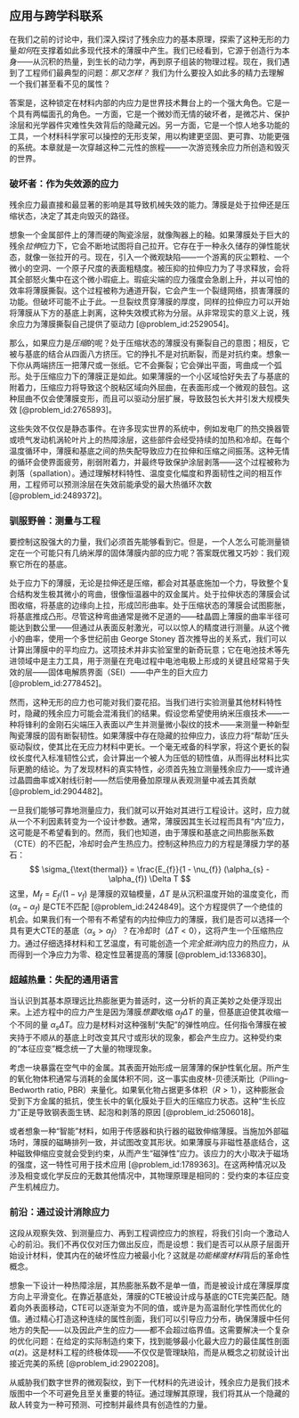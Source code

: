 ## 应用与跨学科联系

在我们之前的讨论中，我们深入探讨了残余应力的基本原理，探索了这种无形的力量*如何*在支撑着如此多现代技术的薄膜中产生。我们已经看到，它源于创造行为本身——从沉积的热量，到生长的动力学，再到原子组装的物理过程。现在，我们遇到了工程师们最典型的问题：*那又怎样？* 我们为什么要投入如此多的精力去理解一个我们甚至看不见的属性？

答案是，这种锁定在材料内部的内应力是世界技术舞台上的一个强大角色。它是一个具有两幅面孔的角色。一方面，它是一个微妙而无情的破坏者，是微芯片、保护涂层和光学器件灾难性失效背后的隐藏元凶。另一方面，它是一个惊人地多功能的工具，一个材料科学家可以操控的无形支架，用以构建更坚固、更可靠、功能更强的系统。本章就是一次穿越这种二元性的旅程——一次游览残余应力所创造和毁灭的世界。

### 破坏者：作为失效源的应力

残余应力最直接和最显著的影响是其导致机械失效的能力。薄膜是处于拉伸还是压缩状态，决定了其走向毁灭的路径。

想象一个金属部件上的薄而硬的陶瓷涂层，就像陶器上的釉。如果薄膜处于巨大的残余*拉伸*应力下，它会不断地试图将自己拉开。它存在于一种永久储存的弹性能状态，就像一张拉开的弓。现在，引入一个微观缺陷——一个游离的灰尘颗粒、一个微小的空洞、一个原子尺度的表面粗糙度。被压抑的拉伸应力为了寻求释放，会将其全部怒火集中在这个微小瑕疵上。瑕疵尖端的应力强度会急剧上升，并以可怕的效率将薄膜撕裂。这个过程被称为通道开裂，它会产生一个裂缝网络，损害薄膜的功能。但破坏可能不止于此。一旦裂纹贯穿薄膜的厚度，同样的拉伸应力可以开始将薄膜从下方的基底上剥离，这种失效模式称为分层。从非常现实的意义上说，残余应力为薄膜撕裂自己提供了驱动力 [@problem_id:2529054]。

那么，如果应力是*压缩*的呢？处于压缩状态的薄膜没有撕裂自己的意图；相反，它被与基底的结合从四面八方挤压。它的挣扎不是对抗断裂，而是对抗约束。想象一下你从两端挤压一把薄尺或一张纸。它不会撕裂；它会弹出平面，弯曲成一个弧形。处于压缩应力下的薄膜正是如此。如果薄膜的一个小区域恰好失去了与基底的附着力，压缩应力将导致这个脱粘区域向外屈曲，在表面形成一个微观的鼓包。这种屈曲不仅会使薄膜变形，而且可以驱动分层扩展，导致鼓包长大并引发大规模失效 [@problem_id:2765893]。

这些失效不仅仅是静态事件。在许多现实世界的系统中，例如发电厂的热交换器管或喷气发动机涡轮叶片上的热障涂层，这些部件会经受持续的加热和冷却。在每个温度循环中，薄膜和基底之间的热失配导致应力在拉伸和压缩之间振荡。这种无情的循环会使界面疲劳，削弱附着力，并最终导致保护涂层剥落——这个过程被称为剥落（spallation）。通过理解材料特性、温度变化幅度和界面韧性之间的相互作用，工程师可以预测涂层在失效前能承受的最大热循环次数 [@problem_id:2489372]。

### 驯服野兽：测量与工程

要控制这股强大的力量，我们必须首先能够看到它。但是，一个人怎么可能测量锁定在一个可能只有几纳米厚的固体薄膜内部的应力呢？答案既优雅又巧妙：我们观察它所在的基底。

处于应力下的薄膜，无论是拉伸还是压缩，都会对其基底施加一个力，导致整个复合结构发生极其微小的弯曲，很像恒温器中的双金属片。处于拉伸状态的薄膜会试图收缩，将基底的边缘向上拉，形成凹形曲率。处于压缩状态的薄膜会试图膨胀，将基底推成凸形。尽管这种弯曲通常是微不足道的——硅晶圆上薄膜的曲率半径可能达到数公里——但通过从表面反射激光，可以以惊人的精度进行测量。从这个微小的曲率，使用一个多世纪前由 George Stoney 首次推导出的关系式，我们可以计算出薄膜中的平均应力。这项技术并非实验室里的新奇玩意；它在电池技术等先进领域中是主力工具，用于测量在充电过程中电池电极上形成的关键且经常易于失效的层——固体电解质界面（SEI）——中产生的巨大应力 [@problem_id:2778452]。

然而，这种无形的应力也可能对我们耍花招。当我们进行实验测量其他材料特性时，隐藏的残余应力可能会混淆我们的结果。假设您希望使用纳米压痕技术——一种将锋利的金刚石尖端压入表面以产生并测量微小裂纹的技术——来测量一种新型陶瓷薄膜的固有断裂韧性。如果薄膜中存在隐藏的拉伸应力，该应力将“帮助”压头驱动裂纹，使其比在无应力材料中更长。一个毫无戒备的科学家，将这个更长的裂纹长度代入标准韧性公式，会计算出一个被人为压低的韧性值，从而得出材料比实际更脆的结论。为了发现材料的真实特性，必须首先独立测量残余应力——或许通过晶圆曲率或X射线衍射——然后使用叠加原理从表观测量中减去其贡献 [@problem_id:2904482]。

一旦我们能够可靠地测量应力，我们就可以开始对其进行工程设计。这时，应力就从一个不利因素转变为一个设计参数。通常，薄膜因其生长过程而具有“内”应力，这可能是不希望看到的。然而，我们也知道，由于薄膜和基底之间热膨胀系数（CTE）的不匹配，冷却时会产生热应力。控制这种热应力的方程是薄膜力学的基石：
$$
\sigma_{\text{thermal}} = \frac{E_{f}}{1 - \nu_{f}} (\alpha_{s} - \alpha_{f}) \Delta T
$$
这里，$M_f = E_f/(1-\nu_f)$ 是薄膜的双轴模量，$\Delta T$ 是从沉积温度开始的温度变化，而 $(\alpha_s - \alpha_f)$ 是CTE不匹配 [@problem_id:2424849]。这个方程提供了一个绝佳的机会。如果我们有一个带有不希望有的内拉伸应力的薄膜，我们是否可以选择一个具有更大CTE的基底（$\alpha_s \gt \alpha_f$）？在冷却时（$\Delta T \lt 0$），这将产生一个压缩热应力。通过仔细选择材料和工艺温度，有可能创造一个*完全抵消*内应力的热应力，从而得到一个净应力为零、稳定性显著提高的薄膜 [@problem_id:1336830]。

### 超越热量：失配的通用语言

当认识到其基本原理远比热膨胀更为普适时，这一分析的真正美妙之处便浮现出来。上述方程中的应力产生是因为薄膜*想要*收缩 $\alpha_f \Delta T$ 的量，但基底迫使其收缩一个不同的量 $\alpha_s \Delta T$。应力是材料对这种强制“失配”的弹性响应。任何指令薄膜在被夹持于不顺从的基底上时改变其尺寸或形状的现象，都会产生应力。这种受约束的“本征应变”概念统一了大量的物理现象。

考虑一块暴露在空气中的金属。其表面开始形成一层薄薄的保护性氧化层。所产生的氧化物体积通常与消耗的金属体积不同，这一事实由皮林-贝德沃斯比（Pilling–Bedworth ratio, PBR）来量化。如果氧化物占据更多体积（$R \gt 1$），这种膨胀会受到下方金属的抵抗，使生长中的氧化膜处于巨大的压缩应力状态。这种“生长应力”正是导致钢表面生锈、起泡和剥落的原因 [@problem_id:2506018]。

或者想象一种“智能”材料，如用于传感器和执行器的磁致伸缩薄膜。当施加外部磁场时，薄膜的磁畴排列一致，并试图改变其形状。如果薄膜与非磁性基底结合，这种磁致伸缩应变就会受到约束，从而产生“磁弹性”应力。该应力的大小取决于磁场的强度，这一特性可用于技术应用 [@problem_id:1789363]。在这两种情况以及涉及相变或化学反应的无数其他情况中，其物理原理是相同的：受约束的本征应变产生机械应力。

### 前沿：通过设计消除应力

这段从观察失效、到测量应力、再到工程调控应力的旅程，将我们引向一个激动人心的前沿。我们不再仅仅对压力做出反应，而是设想：我们是否可以从原子层面开始设计材料，使其内在的破坏性应力被最小化？这就是*功能梯度材料*背后的革命性概念。

想象一下设计一种热障涂层，其热膨胀系数不是单一值，而是被设计成在薄膜厚度方向上平滑变化。在靠近基底处，薄膜的CTE被设计成与基底的CTE完美匹配。随着向外表面移动，CTE可以逐渐变为不同的值，或许是为高温耐化学性而优化的值。通过精心打造这种连续的属性剖面，我们可以引导应力分布，确保薄膜中任何地方的失配——以及因此产生的应力——都不会超过临界值。这需要解决一个复杂的优化问题：在给定的实际制造约束下，找到能够最小化最大应力的最佳属性剖面 $\alpha(z)$。这是材料工程的终极体现——不仅仅是管理缺陷，而是从概念之初就设计出接近完美的系统 [@problem_id:2902208]。

从威胁我们数字世界的微观裂纹，到下一代材料的先进设计，残余应力是我们技术版图中一个不可避免且至关重要的特征。通过理解其原理，我们将其从一个隐藏的敌人转变为一种可预测、可控制并最终具有创造性的力量。